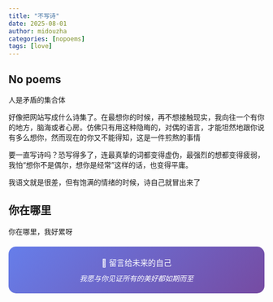 ```yaml
---
title: "不写诗"
date: 2025-08-01
author: midouzha
categories: [nopoems]
tags: [love]
---
```


## No poems

  人是矛盾的集合体

  好像把网站写成什么诗集了。在最想你的时候，再不想接触现实，我向往一个有你的地方，脑海或者心房。仿佛只有用这种隐晦的，对偶的语言，才能坦然地跟你说有多么想你，然而现在的你又不能得知，这是一件煎熬的事情

  要一直写诗吗？恐写得多了，连最真挚的词都变得虚伪，最强烈的想都变得疲弱，我怕“想你不是偶尔，想你是经常”这样的话，也变得平庸。

  我语文就是很差，但有饱满的情绪的时候，诗自己就冒出来了

## 你在哪里

  你在哪里，我好累呀

<div style="text-align: center; padding: 20px; background: linear-gradient(135deg, #667eea 0%, #764ba2 100%); border-radius: 15px; color: white; margin: 20px 0;">
  <p style="margin: 0; font-size: 1.1em;">💌 留言给未来的自己</p>
  <p style="margin: 10px 0 0 0; font-style: italic;">我愿与你见证所有的美好都如期而至</p>
</div>
